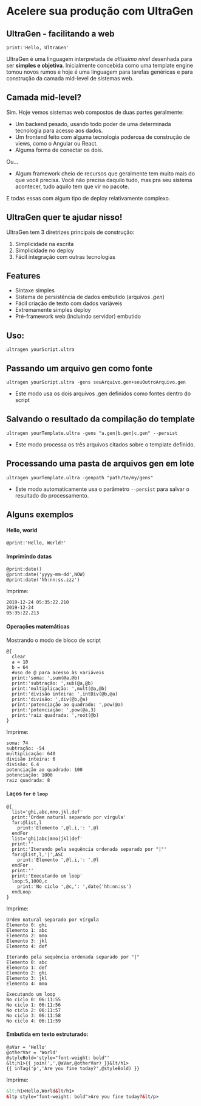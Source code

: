 # Acelere sua produção com UltraGen

## UltraGen - facilitando a web


`print:'Hello, UltraGen'`

UltraGen é uma linguagem interpretada de *altíssimo nível* desenhada para ser **simples e objetiva**. Inicialmente concebida como uma template engine tomou novos rumos e hoje é uma linguagem para tarefas genéricas e para construção da camada mid-level de sistemas web.

## Camada mid-level?

Sim. Hoje vemos sistemas web compostos de duas partes geralmente:
- Um backend pesado, usando todo poder de uma determinada tecnologia para acesso aos dados.
- Um frontend feito com alguma tecnologia poderosa de construção de views, como o Angular ou React.
- Alguma forma de conectar os dois.

Ou...

- Algum framework cheio de recursos que geralmente tem muito mais do que você precisa. Você não precisa daquilo tudo, mas pra seu sistema acontecer, tudo aquilo tem que vir no pacote.

E todas essas com algum tipo de deploy relativamente complexo.

## UltraGen quer te ajudar nisso!

UltraGen tem 3 diretrizes principais de construção:

1. Simplicidade na escrita
2. Simplicidade no deploy
3. Fácil integração com outras tecnologias

## Features

- Sintaxe simples
- Sistema de persistência de dados embutido (arquivos _.gen_)
- Fácil criação de texto com dados variáveis
- Extremamente simples deploy
- Pré-framework web (incluindo servidor) embutido

## Uso:

`ultragen yourScript.ultra`

## Passando um arquivo gen como fonte

`ultragen yourScript.ultra -gens seuArquivo.gen+seuOutroArquivo.gen`

- Este modo usa os dois arquivos .gen definidos como fontes dentro do script

## Salvando o resultado da compilação do template

`ultragen yourTemplate.ultra -gens "a.gen|b.gen|c.gen" --persist`

- Este modo processa os três arquivos citados sobre o template definido.

## Processando uma pasta de arquivos gen em lote

`ultragen yourTemplate.ultra -genpath "path/to/my/gens"`

- Este modo automaticamente usa o parâmetro `--persist` para salvar o resultado do processamento.

## Alguns exemplos


#### Hello, world

`@print:'Hello, World!'`

#### Imprimindo datas

```
@print:date()
@print:date('yyyy-mm-dd',NOW)
@print:date('hh:nn:ss.zzz')
```

Imprime:

```hljs
2019-12-24 05:35:22.210
2019-12-24
05:35:22.213
```

#### Operações matemáticas

Mostrando o modo de bloco de script

```
@{
  clear
  a = 10
  b = 64
  #uso de @ para acesso às variáveis
  print:'soma: ',sum(@a,@b)
  print:'subtração: ',sub(@a,@b)
  print:'multiplicação: ',mult(@a,@b)
  print:'divisão inteira: ',intDiv(@b,@a)
  print:'divisão: ',div(@b,@a)
  print:'potenciação ao quadrado: ',pow(@a)
  print:'potenciação: ',pow(@a,3)
  print:'raiz quadrada: ',root(@b)
}
```

Imprime:

```hljs
soma: 74
subtração: -54
multiplicação: 640
divisão inteira: 6
divisão: 6.4
potenciação ao quadrado: 100
potenciação: 1000
raiz quadrada: 8
```

#### Laços `for` e `loop`

```
@{
  list='ghi,abc,mno,jkl,def'
  print:'Ordem natural separado por vírgula'
  for:@list,l
    print:'Elemento ',@l.i,': ',@l
  endFor
  list='ghi|abc|mno|jkl|def'
  print:''
  print:'Iterando pela sequência ordenada separado por "|"'
  for:@list,l,'|',ASC
    print:'Elemento ',@l.i,': ',@l
  endFor
  print:''
  print:'Executando um loop'
  loop:5,1000,c
    print:'No ciclo ',@c,': ',date('hh:nn:ss')
  endLoop
}
```

Imprime:

```hljs
Ordem natural separado por vírgula
Elemento 0: ghi
Elemento 1: abc
Elemento 2: mno
Elemento 3: jkl
Elemento 4: def

Iterando pela sequência ordenada separado por "|"
Elemento 0: abc
Elemento 1: def
Elemento 2: ghi
Elemento 3: jkl
Elemento 4: mno

Executando um loop
No ciclo 0: 06:11:55
No ciclo 1: 06:11:56
No ciclo 2: 06:11:57
No ciclo 3: 06:11:58
No ciclo 4: 06:11:59
```

#### Embutida em texto estruturado:

```
@aVar = 'Hello'
@otherVar = 'World'
@styleBold='style="font-weight: bold"'
&lt;h1>{{ join(',',@aVar,@otherVar) }}&lt/h1>
{{ inTag('p','Are you fine today?',@styleBold) }}
```

Imprime:

```html
&lt;h1>Hello,World&lt/h1>
&ltp style="font-weight: bold">Are you fine today?&lt/p>
```
